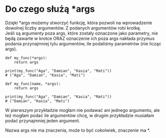 # Do czego służą *args  
Dzięki *args możemy stworzyć funkcję, która pozwoli na wprowadzenie dowolnej liczby argumentów. Z podanych argumentów robi krotkę.  
Jeśli są argumenty poza args, które zostały oznaczone jako parametry, nie będą zawarte w krotce ORAZ oznaczenie ich poza args nakłada przymus podania przynajmniej tylu argumentów, ile podaliśmy parametrów (nie licząc args).  

```
def my_func(*args):
    return args
    
print(my_func("Aga", "Damian", "Kasia", "Mati"))
# ("Aga", "Damian", "Kasia", "Mati")
```
```
def my_func(name, *args):
    return args
    
print(my_func("Aga", "Damian", "Kasia", "Mati"))
# ("Damian", "Kasia", "Mati")
```

W pierwszym przykładzie mogłam nie podawać ani jednego argumentu, ale też mogłam podać ile argumentów chcę, w drugim przykładzie musiałam podać przynajmniej jeden argument.  

Nazwa args nie ma znaczenia, może to być cokolwiek, znaczenie ma *.
